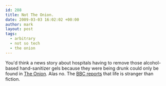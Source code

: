 ```yaml
---
id: 288
title: Not The Onion.
date: 2009-03-03 16:02:02 +00:00
author: mark
layout: post
tags:
  - arbitrary
  - not so tech
  - the onion
---
```

You'd think a news story about hospitals having to remove those alcohol-based hand-sanitizer gels because they were being drunk could only be found in [The Onion](http://www.theonion.com/). Alas no. The [BBC reports](http://news.bbc.co.uk/1/hi/england/7920576.stm) that life is stranger than fiction.

